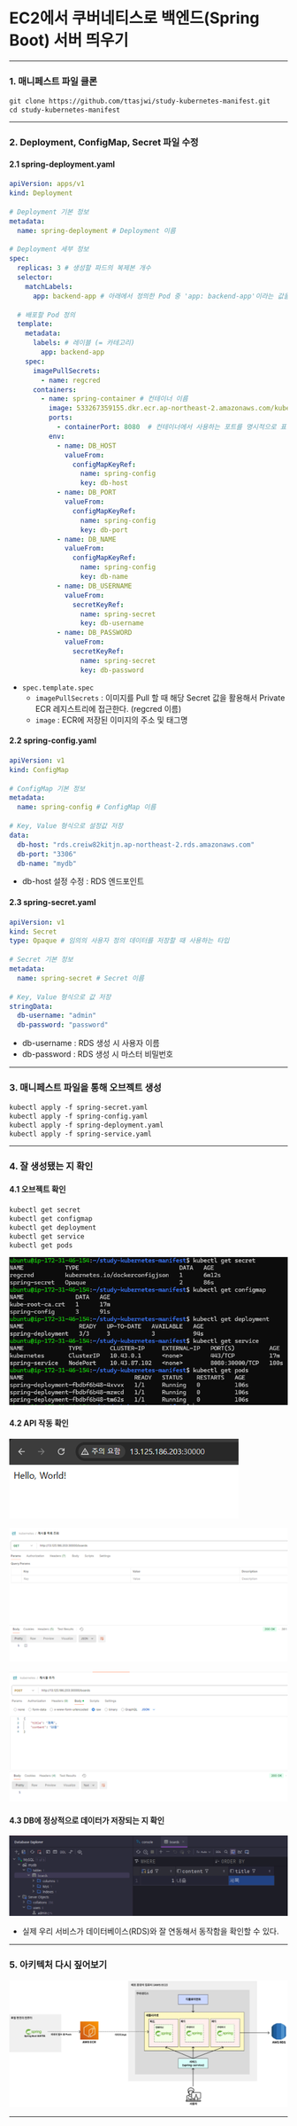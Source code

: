 # EC2에서 쿠버네티스로 백엔드(Spring Boot) 서버 띄우기

---

### 1. 매니페스트 파일 클론
```shell
git clone https://github.com/ttasjwi/study-kubernetes-manifest.git
cd study-kubernetes-manifest
```

---

### 2. Deployment, ConfigMap, Secret 파일 수정
#### 2.1 spring-deployment.yaml
```yaml
apiVersion: apps/v1
kind: Deployment

# Deployment 기본 정보
metadata:
  name: spring-deployment # Deployment 이름

# Deployment 세부 정보
spec:
  replicas: 3 # 생성할 파드의 복제본 개수
  selector:
    matchLabels:
      app: backend-app # 아래에서 정의한 Pod 중 'app: backend-app'이라는 값을 가진 파드를 선택

  # 배포할 Pod 정의
  template:
    metadata:
      labels: # 레이블 (= 카테고리)
        app: backend-app
    spec:
      imagePullSecrets:
        - name: regcred
      containers:
        - name: spring-container # 컨테이너 이름
          image: 533267359155.dkr.ecr.ap-northeast-2.amazonaws.com/kube-ecr:1.0
          ports:
            - containerPort: 8080  # 컨테이너에서 사용하는 포트를 명시적으로 표현
          env:
            - name: DB_HOST
              valueFrom:
                configMapKeyRef:
                  name: spring-config
                  key: db-host
            - name: DB_PORT
              valueFrom:
                configMapKeyRef:
                  name: spring-config
                  key: db-port
            - name: DB_NAME
              valueFrom:
                configMapKeyRef:
                  name: spring-config
                  key: db-name
            - name: DB_USERNAME
              valueFrom:
                secretKeyRef:
                  name: spring-secret
                  key: db-username
            - name: DB_PASSWORD
              valueFrom:
                secretKeyRef:
                  name: spring-secret
                  key: db-password
```
- `spec.template.spec`
  - `imagePullSecrets` : 이미지를 Pull 할 때 해당 Secret 값을 활용해서 Private ECR 레지스트리에 접근한다. (regcred 이름)
  - `image` : ECR에 저장된 이미지의 주소 및 태그명

#### 2.2 spring-config.yaml
```yaml
apiVersion: v1
kind: ConfigMap

# ConfigMap 기본 정보
metadata:
  name: spring-config # ConfigMap 이름

# Key, Value 형식으로 설정값 저장
data:
  db-host: "rds.creiw82kitjn.ap-northeast-2.rds.amazonaws.com"
  db-port: "3306"
  db-name: "mydb"
```
- db-host 설정 수정 : RDS 엔드포인트

#### 2.3 spring-secret.yaml
```yaml
apiVersion: v1
kind: Secret
type: Opaque # 임의의 사용자 정의 데이터를 저장할 때 사용하는 타입

# Secret 기본 정보
metadata:
  name: spring-secret # Secret 이름

# Key, Value 형식으로 값 저장
stringData:
  db-username: "admin"
  db-password: "password"
```
- db-username : RDS 생성 시 사용자 이름
- db-password : RDS 생성 시 마스터 비밀번호

---

### 3. 매니페스트 파일을 통해 오브젝트 생성
```shell
kubectl apply -f spring-secret.yaml
kubectl apply -f spring-config.yaml
kubectl apply -f spring-deployment.yaml
kubectl apply -f spring-service.yaml
```

---

### 4. 잘 생성됐는 지 확인

#### 4.1 오브젝트 확인
```shell
kubectl get secret
kubectl get configmap
kubectl get deployment
kubectl get service
kubectl get pods
```
![run-ec2-spring-boot-1](./imgs/run-ec2-spring-boot-1.png)


#### 4.2 API 작동 확인
![run-ec2-spring-boot-2](./imgs/run-ec2-spring-boot-2.png)

![run-ec2-spring-boot-3](./imgs/run-ec2-spring-boot-3.png)

![run-ec2-spring-boot-4](./imgs/run-ec2-spring-boot-4.png)


#### 4.3 DB에 정상적으로 데이터가 저장되는 지 확인
![run-ec2-spring-boot-5](./imgs/run-ec2-spring-boot-5.png)

- 실제 우리 서비스가 데이터베이스(RDS)와 잘 연동해서 동작함을 확인할 수 있다.

---

### 5. 아키텍처 다시 짚어보기
![run-ec2-spring-boot-6](./imgs/run-ec2-spring-boot-6.png)

---
